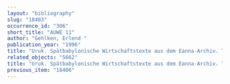 ```yaml
---
layout: "bibliography"
slug: "18403"
occurrence_id: "306"
short_title: "AUWE 11"
author: "Gehlken, Erlend "
publication_year: "1996"
title: "Uruk. Spätbabylonische Wirtschaftstexte aus dem Eanna-Archiv. Teil II. Texte verschiedenen Inhalts (AUWE 11)"
related_objects: "5662"
title: "Uruk. Spätbabylonische Wirtschaftstexte aus dem Eanna-Archiv. Teil II. Texte verschiedenen Inhalts (AUWE 11)"
previous_item: "18406"
---
```

